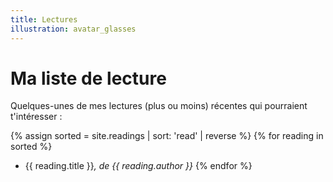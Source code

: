 ```yaml
---
title: Lectures
illustration: avatar_glasses
---
```


# Ma liste de lecture

Quelques-unes de mes lectures (plus ou moins) récentes qui pourraient t'intéresser :

{% assign sorted = site.readings | sort: 'read' | reverse  %}
{% for reading in sorted %}
* {{ reading.title }}*, de {{ reading.author }}*
{% endfor %}